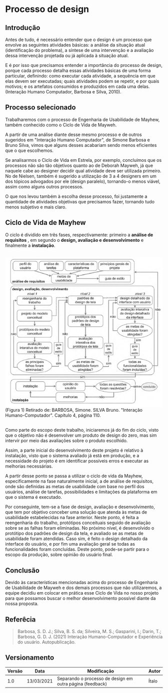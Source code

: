 # Processo de design

## Introdução

Antes de tudo, é necessário entender que o design é um processo que envolve as seguintes atividades básicas: a análise da situação atual (identificação do problema), a síntese de uma intervenção e a avaliação dessa intervenção projetada ou já aplicada à situação atual.

E é por isso que precisamos entender a importância do processo de design, porque cada processo detalha essas atividades básicas de uma forma particular, definindo: como executar cada atividade, a sequência em que elas devem ser executadas; quais atividades podem se repetir, e por quais motivos; e os artefatos consumidos e produzidos em cada uma delas. (Interação Humano Computador, Barbosa e Silva, 2010).

## Processo selecionado

Trabalharemos com o processo de Engenharia de Usabilidade de Mayhew, também conhecido como o Ciclo de Vida de Mayweh.

A partir de uma análise diante desse mesmo processo e de outros sugeridos em &quot;Interação Humano Computador&quot;, de Simone Barbosa e Bruno Silva, vimos que alguns desses acabariam sendo menos eficientes que o que escolhemos.

Se analisarmos o Ciclo de Vida em Estrela, por exemplo, concluímos que os processos não são tão objetivos quanto ao de Deborah Mayweh, já que naquele cabe ao designer decidir qual atividade deve ser utilizada primeiro. No de Nielsen, também é sugerido a utilização de 3 a 4 designers em um dos tópicos advogados por ele (design paralelo), tornando-o menos viável, assim como alguns outros processos.

O que nos levou também à escolha desse processo, foi justamente a quantidade de atividades objetivas que precisamos fazer, tornando tudo menos subjetivo e mais claro.

## Ciclo de Vida de Mayhew

O ciclo é dividido em três fases, respectivamente: primeiro a **análise de requisitos** , em segundo o **design, avaliação e desenvolvimento** e finalmente a **instalação**.

<div style="display: flex; flex-flow: row wrap; justify-content: center; margin: 30px auto"> 
  <img width="600px" src="../../assets/cicloDeVida/ciclo_mayhew.png">
  <figcaption>(Figura 1) Retirado de: BARBOSA, Simone. SILVA Bruno. "Interação Humano-Computador". Capítulo 4, página 110.</figcaption>
</div>

Como parte do escopo deste trabalho, iniciaremos já do fim do ciclo, visto que o objetivo não é desenvolver um produto de design do zero, mas sim intervir por meio das avaliações sobre o produto escolhido.

Assim, a parte inicial do desenvolvimento deste projeto é relativo à instalação, visto que o sistema avaliado já está em produção, e a necessidade do projeto é em identificar possíveis erros e executar as melhorias necessárias.

A partir desse ponto se passa a utilizar o ciclo de vida da Mayhew, especificamente na fase naturalmente inicial, a de análise de requisitos, onde são definidas as metas de usabilidade com base no perfil dos usuários, análise de tarefas, possibilidades e limitações da plataforma em que o sistema é executado.

Por conseguinte, tem-se a fase de design, avaliação e desenvolvimento, que tem por objetivo conceber uma solução que atenda às metas de usabilidade estabelecidas na fase anterior. Neste ponto, é feita a reengenharia do trabalho, protótipos conceituais seguido de avaliação sobre se as falhas foram eliminadas. No próximo nível, é desenvolvido o protótipo dos padrões de design da tela, e avaliado se as metas de usabilidade foram atendidas. Caso sim, é feito o design detalhado da interface do usuário, e por fim uma avaliação geral se todas as funcionalidades foram concluídas. Deste ponto, pode-se partir para o escopo da produção, sobre opinião do usuário final.

## Conclusão

Devido às características mencionadas acima do processo de Engenharia de Usabilidade de Mayweh e dos demais processos que não utilizaremos, a equipe decidiu em colocar em prática esse Ciclo de Vida no nosso projeto para que possamos buscar o melhor desenvolvimento possível diante da nossa proposta.

## Referêcia

> Barbosa, S. D. J.; Silva, B. S. da; Silveira, M. S.; Gasparini, I.; Darin, T.; Barbosa, G. D. J. (2021)
Interação Humano-Computador e Experiência do usuário. Autopublicação.

## Versionamento
| Versão | Data | Modificação | Autor |
|--|--|--|--|
| 1.0 | 13/03/2021 | Separando o processo de design em outra página (feedback) | Ítalo |